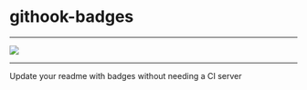 # githook-badges
-----------------------

<div id="badges"><span id="badge-version"><img src="https://img.shields.io/badge/version-0.0.1-blue.svg"> </span></div>

-----------------------

Update your readme with badges without needing a CI server